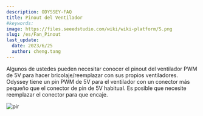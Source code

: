 ```yaml
---
description: ODYSSEY-FAQ
title: Pinout del Ventilador
#keywords:
image: https://files.seeedstudio.com/wiki/wiki-platform/S.png
slug: /es/Fan_Pinout
last_update:
  date: 2023/6/25
  author: cheng.tang
---
```


Algunos de ustedes pueden necesitar conocer el pinout del ventilador PWM de 5V para hacer bricolaje/reemplazar con sus propios ventiladores. Odyssey tiene un pin PWM de 5V para el ventilador con un conector más pequeño que el conector de pin de 5V habitual. Es posible que necesite reemplazar el conector para que encaje.

<p style={{textAlign: 'center'}}><img src="https://files.seeedstudio.com/wiki/ODYSSEY-X86J4105864/img/x86-fan.png" alt="pir" width={600} height="auto" /></p>